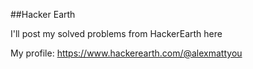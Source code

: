 ##Hacker Earth

I'll post my solved problems from HackerEarth here

My profile: https://www.hackerearth.com/@alexmattyou
